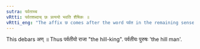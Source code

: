 ```yaml
---
sutra: पर्वताच्च
vRtti: पर्वतशब्दाच् छः प्रत्ययो भवति शैषिकः ॥
vRtti_eng: "The affix छ comes after the word पर्वत in the remaining senses."
---
```

This debars अण् ॥ Thus पर्वतीयो राजा "the hill-king". पर्वतीयः पुरुषः 'the hill man'.
